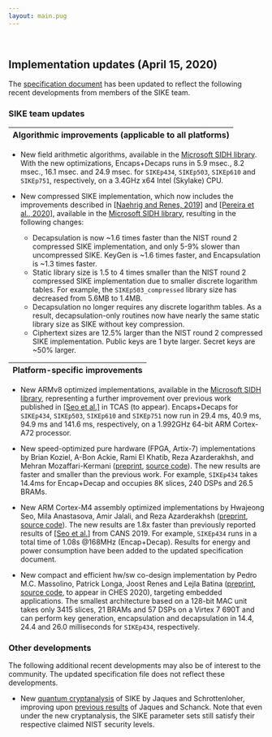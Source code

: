 ```yaml
---
layout: main.pug
---
```


<br>

## Implementation updates (April 15, 2020)

The [specification document](files/SIDH-spec.pdf) has been updated to reflect the following recent developments from members of the SIKE team.

### SIKE team updates

| Algorithmic improvements (applicable to all platforms) |
|-|

- New field arithmetic algorithms, available in the [Microsoft SIDH library](https://github.com/Microsoft/PQCrypto-SIDH). With the new optimizations, Encaps+Decaps runs in 5.9 msec., 8.2 msec., 16.1 msec. and 24.9 msec. for `SIKEp434`, `SIKEp503`, `SIKEp610` and `SIKEp751`, respectively, on a 3.4GHz x64 Intel (Skylake) CPU.

- New compressed SIKE implementation, which now includes the improvements described in [\[Naehrig and Renes, 2019\]](https://eprint.iacr.org/2019/499) and [\[Pereira et al., 2020\]](https://eprint.iacr.org/2020/431), available in the [Microsoft SIDH library](https://github.com/microsoft/PQCrypto-SIDH), resulting in the following changes:
  - Decapsulation is now ~1.6 times faster than the NIST round 2 compressed SIKE implementation, and only 5-9% slower than uncompressed SIKE. KeyGen is ~1.6 times faster, and Encapsulation is ~1.3 times faster.
  - Static library size is 1.5 to 4 times smaller than the NIST round 2 compressed SIKE implementation due to smaller discrete logarithm tables. For example, the `SIKEp503_compressed` library size has decreased from 5.6MB to 1.4MB.
  - Decapsulation no longer requires any discrete logarithm tables. As a result, decapsulation-only routines now have nearly the same static library size as SIKE without key compression.
  - Ciphertext sizes are 12.5% larger than the NIST round 2 compressed SIKE implementation. Public keys are 1 byte larger. Secret keys are ~50% larger.

| Platform-specific improvements |
|-|

- New ARMv8 optimized implementations, available in the [Microsoft SIDH library](https://github.com/Microsoft/PQCrypto-SIDH), representing a further improvement over previous work published in [\[Seo et al.\]](https://doi.org/10.1109/TCSI.2020.2979410) in TCAS (to appear). Encaps+Decaps for `SIKEp434`, `SIKEp503`, `SIKEp610` and `SIKEp751` now run in 29.4 ms, 40.9 ms, 94.9 ms and 141.6 ms, respectively, on a 1.992GHz 64-bit ARM Cortex-A72 processor.

- New speed-optimized pure hardware (FPGA, Artix-7) implementations by Brian Koziel, A-Bon Ackie, Rami El Khatib, Reza Azarderakhsh, and Mehran Mozaffari-Kermani ([preprint](https://eprint.iacr.org/2019/711), [source code](https://github.com/kozielbrian/VHDL-SIKE_R2)). The new results are faster and smaller than the previous work. For example, `SIKEp434` takes 14.4ms for Encap+Decap and occupies 8K slices, 240 DSPs and 26.5 BRAMs. 

- New ARM Cortex-M4 assembly optimized implementations by Hwajeong Seo, Mila Anastasova, Amir Jalali, and Reza Azarderakhsh ([preprint](https://eprint.iacr.org/2020/410), [source code](https://github.com/solowal/SIKE_M4)). The new results are 1.8x faster than previously reported results of [\[Seo et al.\]](https://doi.org/10.1109/TCSI.2020.2979410) from CANS 2019. For example, `SIKEp434` runs in a total time of 1.08s @168MHz (Encap+Decap). Results for energy and power consumption have been added to the updated specification document.

- New compact and efficient hw/sw co-design implementation by Pedro M.C. Massolino, Patrick Longa, Joost Renes and Lejla Batina ([preprint](https://eprint.iacr.org/2020/040), [source code](https://github.com/pmassolino/hw-sike), to appear in CHES 2020), targeting embedded applications. The smallest architecture based on a 128-bit MAC unit takes only 3415 slices, 21 BRAMs and 57 DSPs on a Virtex 7 690T and can perform key generation, encapsulation and decapsulation in 14.4, 24.4 and 26.0 milliseconds for `SIKEp434`, respectively.

### Other developments

The following additional recent developments may also be of interest to the community. The updated specification file does not reflect these developments.

- New [quantum cryptanalysis](https://eprint.iacr.org/2020/424) of SIKE by Jaques and Schrottenloher, improving upon [previous results](https://eprint.iacr.org/2019/103) of Jaques and Schanck. Note that even under the new cryptanalysis, the SIKE parameter sets still satisfy their respective claimed NIST security levels.
